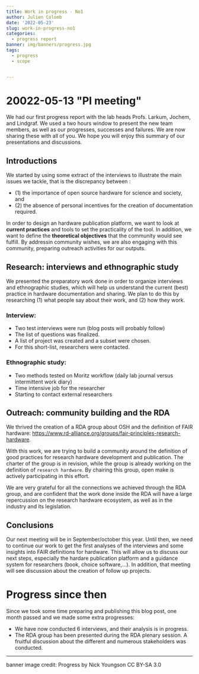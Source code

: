 ```yaml
---
title: Work in progress - No1
author: Julien Colomb
date: '2022-05-23'
slug: work-in-progress-no1
categories:
  - progress report
banner: img/banners/progress.jpg  
tags:
  - progress
  - scope


---
```


# 20022-05-13 "PI meeting"

We had our first progress report with the lab heads Profs. Larkum, Jochem, and Lindgraf.
We used a two hours window to present the new team members, as well as our progresses, successes and failures.
We are now sharing these with all of you.
We hope you will enjoy this
 summary of our presentations and discussions.
 
## Introductions

We started by using some extract of the interviews to illustrate the main issues we tackle,
that is the discrepancy between :

- (1) the importance of open source hardware for science and society, and
- (2) the absence of personal incentives for the creation of documentation required.

In order to design an hardware publication platform, we want to look at **current practices** and tools to set the practicality of the tool.
In addition, we want to define the **theoretical objectives** that the community would see fulfill.
By addressin community wishes, we are also engaging with this community,
 preparing outreach activities for our outputs.

## Research: interviews and ethnographic study

We presented the preparatory work done in order to organize interviews and ethnographic studies, 
which will help us understand the current (best) practice in hardware documentation and sharing.
We plan to do this by researching (1) what people say about their work, and (2) how they work.

### Interview: 

- Two test interviews were run (blog posts will probably follow)
- The list of questions was  finalized.
- A list of project was created and a subset were chosen.
- For this short-list, researchers were contacted.

### Ethnographic study:

- Two methods tested on Moritz workflow (daily lab journal versus intermittent work diary) 
- Time intensive job for the researcher
- Starting to contact external researchers


## Outreach: community building and the RDA 

We thrived the creation of a RDA group about OSH and the definition of FAIR hardware:
https://www.rd-alliance.org/groups/fair-principles-research-hardware.

With this work, we are trying to build a community around the definition of 
good practices for research hardware development and publication.
The charter of the group is in revision, while the group is already working on the 
definition of `research hardware`. 
By chairing this group, open make is actively participating in this effort.

We are very grateful for all the connections we achieved through the RDA group,
and are confident that the work done inside the RDA will have a large repercussion
on the research hardware ecosystem, as well as in the industry and its legislation.



## Conclusions

Our next meeting will be in September/october this year.
Until then, we need to continue our work to get the first analyses of the interviews
and some insights into FAIR definitions for hardware.
This will allow us to discuss our next steps, especially the hardare publication platform and a guidance system for researchers (book, choice software,...).
In addition, that meeting will see discussion about the creation of follow up projects.

# Progress since then

Since we took some time preparing and publishing this blog post, one month passed and we made some extra progresses:

- We have now conducted 6 interviews, and their analysis is in progress.
- The RDA group has been presented during the RDA plenary session. A fruitful discussion about the different and numerous stakeholders was conducted.

---

banner image credit:
Progress by Nick Youngson CC BY-SA 3.0 